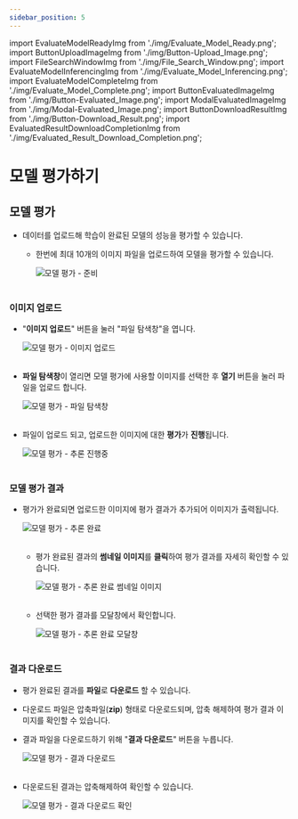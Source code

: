 ```yaml
---
sidebar_position: 5
---
```


import EvaluateModelReadyImg from './img/Evaluate_Model_Ready.png';
import ButtonUploadImageImg from './img/Button-Upload_Image.png';
import FileSearchWindowImg from './img/File_Search_Window.png';
import EvaluateModelInferencingImg from './img/Evaluate_Model_Inferencing.png';
import EvaluateModelCompleteImg from './img/Evaluate_Model_Complete.png';
import ButtonEvaluatedImageImg from './img/Button-Evaluated_Image.png';
import ModalEvaluatedImageImg from './img/Modal-Evaluated_Image.png';
import ButtonDownloadResultImg from './img/Button-Download_Result.png';
import EvaluatedResultDownloadCompletionImg from './img/Evaluated_Result_Download_Completion.png';

# 모델 평가하기

## 모델 평가
* 데이터를 업로드해 학습이 완료된 모델의 성능을 평가할 수 있습니다.
    * 한번에 최대 10개의 이미지 파일을 업로드하여 모델을 평가할 수 있습니다.

        <div style={{ textAlign: 'center' }}>
            <img src={EvaluateModelReadyImg} alt="모델 평가 - 준비" style={{ width: '100%' }} />
        </div>

        <br />

### 이미지 업로드
* "**이미지 업로드**" 버튼을 눌러 "파일 탐색창"을 엽니다.

  <div style={{ textAlign: 'center' }}>
    <img src={ButtonUploadImageImg} alt="모델 평가 - 이미지 업로드" style={{ width: '50%' }} />
  </div>

  <br />

* **파일 탐색창**이 열리면 모델 평가에 사용할 이미지를 선택한 후 **열기** 버튼을 눌러 파일을 업로드 합니다.

  <div style={{ textAlign: 'center' }}>
    <img src={FileSearchWindowImg} alt="모델 평가 - 파일 탐색창" style={{ width: '65%' }} />
  </div>

  <br />

* 파일이 업로드 되고, 업로드한 이미지에 대한 **평가**가 **진행**됩니다. 

  <div style={{ textAlign: 'center' }}>
    <img src={EvaluateModelInferencingImg} alt="모델 평가 - 추론 진행중" style={{ width: '100%' }} />
  </div>

  <br />

### 모델 평가 결과
* 평가가 완료되면 업로드한 이미지에 평가 결과가 추가되어 이미지가 출력됩니다.

  <div style={{ textAlign: 'center' }}>
    <img src={EvaluateModelCompleteImg} alt="모델 평가 - 추론 완료" style={{ width: '100%' }} />
  </div>

  <br />

    * 평가 완료된 결과의 **썸네일 이미지**를 **클릭**하여 평가 결과를 자세히 확인할 수 있습니다.

        <div style={{ textAlign: 'center' }}>
          <img src={ButtonEvaluatedImageImg} alt="모델 평가 - 추론 완료 썸네일 이미지" style={{ width: '25%' }} />
        </div>

        <br />

    * 선택한 평가 결과를 모달창에서 확인합니다.

        <div style={{ textAlign: 'center' }}>
          <img src={ModalEvaluatedImageImg} alt="모델 평가 - 추론 완료 모달창" style={{ width: '95%' }} />
        </div>

        <br />

### 결과 다운로드
* 평가 완료된 결과를 **파일**로 **다운로드** 할 수 있습니다.
* 다운로드 파일은 압축파일(**zip**) 형태로 다운로드되며, 압축 해제하여 평가 결과 이미지를 확인할 수 있습니다.

* 결과 파일을 다운로드하기 위해 "**결과 다운로드**" 버튼을 누릅니다.

  <div style={{ textAlign: 'center' }}>
    <img src={ButtonDownloadResultImg} alt="모델 평가 - 결과 다운로드" style={{ width: '25%' }} />
  </div>

  <br />

* 다운로드된 결과는 압축해제하여 확인할 수 있습니다.

  <div style={{ textAlign: 'center' }}>
    <img src={EvaluatedResultDownloadCompletionImg} alt="모델 평가 - 결과 다운로드 확인" style={{ width: '45%' }} />
  </div>

  <br />
